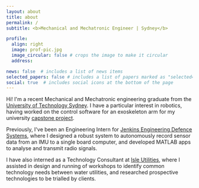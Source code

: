 ```yaml
---
layout: about
title: about
permalink: /
subtitle: <b>Mechanical and Mechatronic Engineer | Sydney</b>

profile:
  align: right
  image: prof-pic.jpg
  image_circular: false # crops the image to make it circular
  address:

news: false  # includes a list of news items
selected_papers: false # includes a list of papers marked as "selected={true}"
social: true  # includes social icons at the bottom of the page
---
```


Hi! I'm a recent Mechanical and Mechatronic engineering graduate from the [University of Technology Sydney](https://www.uts.edu.au/). I have a particular interest in robotics, having worked on the control software for an exoskeleton arm for my university [capstone project](projects/capstone).

Previously, I've been an Engineering Intern for [Jenkins Engineering Defence Systems](https://www.jeds.com.au/), where I designed a robust system to autonomously record sensor data from an IMU to a single board computer, and developed MATLAB apps to analyse and transmit radio signals.

I have also interned as a Technology Consultant at [Isle Utilities](https://www.isleutilities.com/), where I assisted in design and running of workshops to identify common technology needs between water utilities, and researched prospective technologies to be trialled by clients.

<!-- Write your biography here. Tell the world about yourself. Link to your favorite [subreddit](http://reddit.com). You can put a picture in, too. The code is already in, just name your picture `prof_pic.jpg` and put it in the `img/` folder.

Put your address / P.O. box / other info right below your picture. You can also disable any these elements by editing `profile` property of the YAML header of your `_pages/about.md`. Edit `_bibliography/papers.bib` and Jekyll will render your [publications page](/al-folio/publications/) automatically.

Link to your social media connections, too. This theme is set up to use [Font Awesome icons](http://fortawesome.github.io/Font-Awesome/) and [Academicons](https://jpswalsh.github.io/academicons/), like the ones below. Add your Facebook, Twitter, LinkedIn, Google Scholar, or just disable all of them. -->
